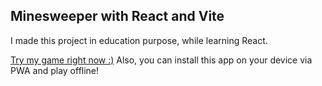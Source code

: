 ## Minesweeper with React and Vite

I made this project in education purpose, while learning React.

[Try my game right now :)](https://minesweeper-react-vite.surge.sh/) Also, you can install this app on your device via PWA and play offline! 